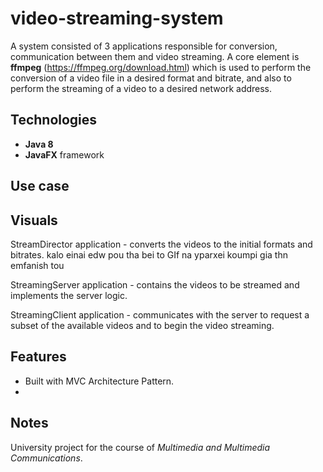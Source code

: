 # video-streaming-system
A system consisted of 3 applications responsible for conversion, communication between them and video streaming. A core element is **ffmpeg** (https://ffmpeg.org/download.html) which is used to perform the conversion of a video file in a desired format and bitrate, and also to perform the streaming of a video to a desired network address.

## Technologies
* **Java 8**
* **JavaFX** framework

## Use case

## Visuals
StreamDirector application - converts the videos to the initial formats and bitrates.
kalo einai edw pou tha bei to GIf na yparxei koumpi gia thn emfanish tou

StreamingServer application - contains the videos to be streamed and implements the server logic.

StreamingClient application - communicates with the server to request a subset of the available videos and to begin the video streaming.

## Features
* Built with MVC Architecture Pattern.
* 


## Notes
University project for the course of _Multimedia and Multimedia Communications_.
